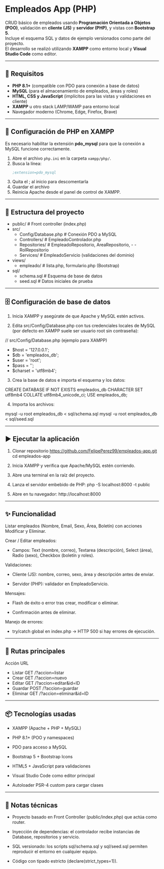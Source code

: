# Empleados App (PHP)

CRUD básico de empleados usando **Programación Orientada a Objetos (POO)**, validación en **cliente (JS)** y **servidor (PHP)**, y vistas con **Bootstrap 5**.  
Incluye el esquema SQL y datos de ejemplo versionados como parte del proyecto.  
El desarrollo se realizó utilizando **XAMPP** como entorno local y **Visual Studio Code** como editor.

---

## 🚀 Requisitos

- **PHP 8.1+** (compatible con PDO para conexión a base de datos)
- **MySQL** (para el almacenamiento de empleados, áreas y roles)
- **HTML, CSS y JavaScript** (implícitos para las vistas y validaciones en cliente)
- **XAMPP** u otro stack LAMP/WAMP para entorno local
- Navegador moderno (Chrome, Edge, Firefox, Brave)

---

## 🔧 Configuración de PHP en XAMPP

Es necesario habilitar la extensión **pdo_mysql** para que la conexión a MySQL funcione correctamente.

1. Abre el archivo `php.ini` en la carpeta `xampp/php/`.
2. Busca la línea:
   ```ini
   ;extension=pdo_mysql
3. Quita el ; al inicio para descomentarla
4. Guardar el archivo
5. Reinicia Apache desde el panel de control de XAMPP.

--- 

## 📂 Estructura del proyecto

- public/                # Front controller (index.php)
- src/
  - Config/Database.php  # Conexión PDO a MySQL
  - Controllers/         # EmpleadoControlador.php
  - Repositories/        # EmpleadoRepositorio, AreaRepositorio, - - RolRepositorio
  - Services/            # EmpleadoServicio (validaciones del dominio)
- views/
  - empleado/            # lista.php, formulario.php (Bootstrap)
- sql/
  - schema.sql           # Esquema de base de datos
  - seed.sql             # Datos iniciales de prueba

---

## 🗄️ Configuración de base de datos

1. Inicia XAMPP y asegúrate de que Apache y MySQL estén activos.

2. Edita src/Config/Database.php con tus credenciales locales de MySQL (por defecto en XAMPP suele ser usuario root sin contraseña):

// src/Config/Database.php (ejemplo para XAMPP)
- $host = '127.0.0.1';
- $db   = 'empleados_db';
- $user = 'root';
- $pass = '';
- $charset = 'utf8mb4';

3. Crea la base de datos e importa el esquema y los datos:

CREATE DATABASE IF NOT EXISTS empleados_db CHARACTER SET utf8mb4 COLLATE utf8mb4_unicode_ci;
USE empleados_db;

4. Importa los archivos:

mysql -u root empleados_db < sql/schema.sql
mysql -u root empleados_db < sql/seed.sql

---

## ▶️ Ejecutar la aplicación 

1. Clonar repositorio
https://github.com/FelipePerez99/empleados-app.git
cd empleados-app

2. Inicia XAMPP y verifica que Apache/MySQL estén corriendo.

3. Abre una terminal en la raíz del proyecto.

4. Lanza el servidor embebido de PHP:
php -S localhost:8000 -t public

5. Abre en tu navegador:
http://localhost:8000

--- 

## ✨ Funcionalidad

Listar empleados (Nombre, Email, Sexo, Área, Boletín) con acciones Modificar y Eliminar.

Crear / Editar empleados:

- Campos: Text (nombre, correo), Textarea (descripción), Select (área), Radio (sexo), Checkbox (boletín y roles).

Validaciones:

- Cliente (JS): nombre, correo, sexo, área y descripción antes de enviar.

- Servidor (PHP): validador en EmpleadoServicio.

Mensajes:

-  Flash de éxito o error tras crear, modificar o eliminar.

- Confirmación antes de eliminar.

Manejo de errores:

- try/catch global en index.php → HTTP 500 si hay errores de ejecución.

---

## 🔗 Rutas principales
Acción	       URL
- Listar	     GET /?accion=listar
- Crear	       GET /?accion=nuevo
- Editar	     GET /?accion=editar&id=ID
- Guardar	     POST /?accion=guardar
- Eliminar     GET /?accion=eliminar&id=ID

---

## 📦 Tecnologías usadas

- XAMPP (Apache + PHP + MySQL)

- PHP 8.1+ (POO y namespaces)

- PDO para acceso a MySQL

- Bootstrap 5 + Bootstrap Icons

- HTML5 + JavaScript para validaciones

- Visual Studio Code como editor principal

- Autoloader PSR-4 custom para cargar clases

---

## 📝 Notas técnicas

- Proyecto basado en Front Controller (public/index.php) que actúa como router.

- Inyección de dependencias: el controlador recibe instancias de Database, repositorios y servicio.

- SQL versionado: los scripts sql/schema.sql y sql/seed.sql permiten reproducir el entorno en cualquier equipo.

- Código con tipado estricto (declare(strict_types=1)).